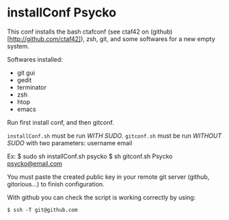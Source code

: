 installConf Psycko
==================

This conf installs the bash ctafconf (see ctaf42 on (github)[http://github.com/ctaf42]), zsh, git, and some softwares for a new empty system. 

Softwares installed:

 * git gui
 * gedit
 * terminator
 * zsh
 * htop
 * emacs

Run first install conf, and then gitconf.

`installConf.sh` must be run *WITH SUDO*.
`gitconf.sh` must be run *WITHOUT SUDO* with two parameters: username email

Ex: 
	$ sudo sh installConf.sh psycko
	$ sh gitconf.sh Psycko psycko@email.com

You must paste the created public key in your remote git server (github, gitorious...) to finish configuration.

With github you can check the script is working correctly by using:

	$ ssh -T git@github.com

